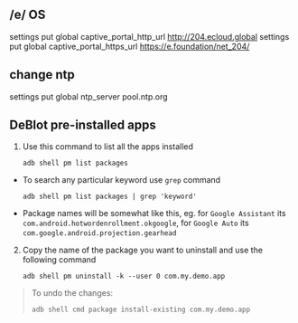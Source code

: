 
## /e/ OS

settings put global captive_portal_http_url http://204.ecloud.global
settings put global captive_portal_https_url https://e.foundation/net_204/

## change ntp

settings put global ntp_server pool.ntp.org

## DeBlot pre-installed apps

1. Use this command to list all the apps installed

    ```
    adb shell pm list packages
    ```

- To search any particular keyword use `grep` command
    ```
    adb shell pm list packages | grep 'keyword'
    ```
- Package names will be somewhat like this, eg. for `Google Assistant` its `com.android.hotwordenrollment.okgoogle`, for `Google Auto` its `com.google.android.projection.gearhead`


2. Copy the name of the package you want to uninstall and use the following command

    ```
    adb shell pm uninstall -k --user 0 com.my.demo.app
    ```

> To undo the changes:
> ```
>adb shell cmd package install-existing com.my.demo.app
> ```
